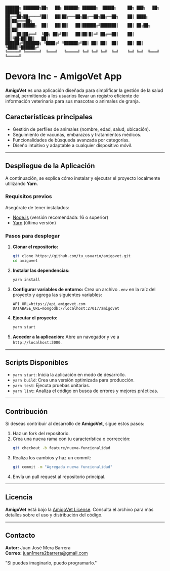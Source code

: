 
```
██████╗ ███████╗██╗   ██╗ ██████╗ ██████╗  █████╗     ██╗ ███╗   ██╗ ██████╗ 
██╔══██╗██╔════╝██║   ██║██╔═══██╗██╔══██╗██╔══██╗    ██║ ████╗  ██║██╔═══██╗
██║  ██║█████╗  ██║   ██║██║   ██║██████╔╝███████║    ██║ ██╔██╗ ██║██║   
██║  ██║██╔══╝  ╚██╗ ██╔╝██║   ██║██║█║═╝ ██╔══██║    ██║ ██║╚██╗██║██║   ██║
██████╔╝███████╗ ╚████╔╝ ╚██████╔╝██║ ██║ ██║  ██║    ██║ ██║ ╚████║╚██████╔╝
╚═════╝ ╚══════╝  ╚═══╝   ╚═════╝ ╚═╝ ╚═╝ ╚═╝  ╚═╝    ╚═╝ ╚═╝  ╚═══╝ ╚═════╝
```
# Devora Inc - AmigoVet App

**AmigoVet** es una aplicación diseñada para simplificar la gestión de la salud animal, permitiendo a los usuarios llevar un registro eficiente de información veterinaria para sus mascotas o animales de granja.

## Características principales
- Gestión de perfiles de animales (nombre, edad, salud, ubicación).
- Seguimiento de vacunas, embarazos y tratamientos médicos.
- Funcionalidades de búsqueda avanzada por categorías.
- Diseño intuitivo y adaptable a cualquier dispositivo móvil.

---

## Despliegue de la Aplicación
A continuación, se explica cómo instalar y ejecutar el proyecto localmente utilizando **Yarn**.

### **Requisitos previos**
Asegúrate de tener instalados:
- [Node.js](https://nodejs.org/) (versión recomendada: 16 o superior)
- [Yarn](https://classic.yarnpkg.com/lang/en/docs/install/) (última versión)

### **Pasos para desplegar**

1. **Clonar el repositorio:**
   ```bash
   git clone https://github.com/tu_usuario/amigovet.git
   cd amigovet
   ```

2. **Instalar las dependencias:**
   ```bash
   yarn install
   ```

3. **Configurar variables de entorno:**
   Crea un archivo `.env` en la raíz del proyecto y agrega las siguientes variables:
   ```plaintext
   API_URL=https://api.amigovet.com
   DATABASE_URL=mongodb://localhost:27017/amigovet
   ```

4. **Ejecutar el proyecto:**
   ```bash
   yarn start
   ```

5. **Acceder a la aplicación:**
   Abre un navegador y ve a `http://localhost:3000`.

---

## Scripts Disponibles

- `yarn start`: Inicia la aplicación en modo de desarrollo.
- `yarn build`: Crea una versión optimizada para producción.
- `yarn test`: Ejecuta pruebas unitarias.
- `yarn lint`: Analiza el código en busca de errores y mejores prácticas.

---

## Contribución
Si deseas contribuir al desarrollo de **AmigoVet**, sigue estos pasos:
1. Haz un fork del repositorio.
2. Crea una nueva rama con tu característica o corrección:
   ```bash
   git checkout -b feature/nueva-funcionalidad
   ```
3. Realiza los cambios y haz un commit:
   ```bash
   git commit -m "Agregada nueva funcionalidad"
   ```
4. Envía un pull request al repositorio principal.

---

## Licencia
**AmigoVet** está bajo la [AmigoVet License](./LICENSE). Consulta el archivo para más detalles sobre el uso y distribución del código.

---

## Contacto
**Autor:** Juan José Mera Barrera  
**Correo:** juan1mera2barrera@gmail.com  

"Si puedes imaginarlo, puedo programarlo."

